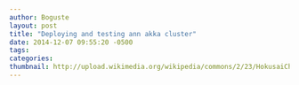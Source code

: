 ```yaml
---
author: Boguste
layout: post
title: "Deploying and testing ann akka cluster"
date: 2014-12-07 09:55:20 -0500
tags: 
categories: 
thumbnail: http://upload.wikimedia.org/wikipedia/commons/2/23/HokusaiChushingura.jpg
---
```

